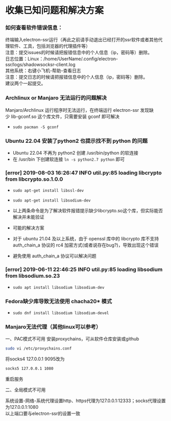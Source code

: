 # 收集已知问题和解决方案

### 如何查看软件错误信息：
终端输入electron-ssr运行（再此之前请手动退出已经打开的ssr软件或者其他代理软件、工具，包括浏览器的代理插件等）<br>
注意：提交issues的时候请把报错信息中的个人信息（ip，密码等）删除。<br>
日志位置：Linux：/home/UserName/.config/electron-ssr/logs/shadowsocksr-client.log<br>
其他系统：右键小飞机-帮助-查看日志<br>
注意：提交日志的时候请把报错信息中的个人信息（ip，密码等）删除。<br>
建议两个一起提交。<br>

### Archlinux or Manjaro 无法运行的问题解决
Manjaro/Archlinux 运行程序时无法运行，在终端运行 electron-ssr 发现缺少 lib-gconf.so 这个库文件，只需要安装 gconf 即可解决<br>
- `sudo pacman -S gconf`

###  Ubuntu 22.04 安装了python2 也提示找不到 python 的问题
- Ubuntu 22.04 不再为 python2 创建 /usr/bin/python 的软连接
- 在 /usr/bin 下创建软连接 `ln -s python2.7 python` 即可

###  [error] 2019-08-03 16:26:47 INFO util.py:85 loading libcrypto from libcrypto.so.1.0.0
- `sudo apt-get install libssl-dev`
- `sudo apt-get install libsodium-dev`<br>
- 以上两条命令是为了解决软件报错提示缺少libcrypto.so这个库，但实际能否解决并未能验证

- 可能的解决方案
- 对于 ubuntu 21.04 及以上系统，由于 openssl 库中的 libcrypto 库不支持 auth_chain_a 协议的 rc4 加密方式(或者说存在bug?)，导致出现这个错误
- 避免使用 auth_chain_a 协议可以解决问题

### [error] 2019-06-11 22:46:25 INFO util.py:85 loading libsodium from libsodium.so.23
- `sudo apt install libsodium libsodium-dev`

### Fedora缺少库导致无法使用 chacha20* 模式
- `sudo dnf install libsodium libsodium-devel`

### Manjaro无法代理（其他linux可以参考）
一、PAC模式不可用
安装proxychains，可从软件仓库安装或github
``` bash
sudo vi /etc/proxychains.conf
```
将socks4 127.0.0.1 9095改为
```bash
socks5 127.0.0.1 1080
```
重启服务

二、全局模式不可用

系统设置-网络-系统代理设置http、https代理为127.0.0.1:12333；socks代理设置为127.0.0.1:1080<br>
以上端口要与electron-ssr的设置一致
